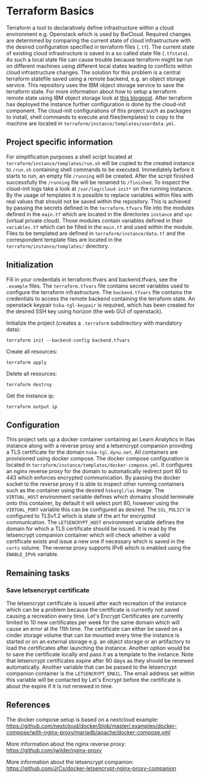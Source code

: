 # Terraform Basics

Terraform a tool to declaratively define infrastructure within a cloud environment e.g. Openstack which is used by BwCloud.
Required changes are determined by comparing the current state of cloud infrastructure with the desired configuration
specified in terraform files (`.tf`).
The current state of existing cloud infrastructure is saved in a so called state file (`.tfstate`).
As such a local state file can cause trouble because terraform might be run on different machines using different local states
leading to conflicts within cloud infrastructure changes.
The solution for this problem is a central terraform statefile saved using a remote backend, e.g. an object storage service.
This repository uses the IBM object storage service to save the terraform state.
For more information about how to setup a terraform remote state using IBM object storage look at [this blogpost](https://www.ibm.com/cloud/blog/store-terraform-states-cloud-object-storage).
After terraform has deployed the instance further configuration is done by the cloud-init component.
The cloud-init configurations of this project such as packages to install, shell commands to execute and
files(templates) to copy to the machine are located in `terraform/instance/templates/userdata.yml`.

## Project specific information

For simplification purposes a shell script located at `terraform/instance/templates/run.sh` will be copied to the created
instance to `/run.sh` containing shell commands to be executed. Immediately before it starts to run, an empty file
`/running` will be created. After the script finished successfully the `/running` file will be renamed to `/finished`.
To inspect the cloud-init logs take a look at `/var/log/cloud-init*` on the running instance.
By the usage of templates it is possible to replace variables within files with real values that should not be saved within
the repository. This is achieved by passing the secrets defined in the `terraform.tfvars` file into the modules defined
in the `main.tf` which are located in the directories `instance` and `vpc` (virtual private cloud).
Those modules contain variables defined in their `variables.tf` which can be filled in the `main.tf` and used within
the module.
Files to be templated are defined in `terraform/instance/data.tf` and the correspondent template files are located in the `terraform/instance/templates/` directory.

## Initialization
Fill in your credentials in terraform.tfvars and backend.tfvars, see the `.example` files.
The `terraform.tfvars` file contains secret variables used to configure the terraform infrastructure.
The `backend.tfvars` file contains the credentials to access the remote backend containing the terraform state.
An openstack keypair `hska-tgl-keypair` is required,
which has been created for the desired SSH key using horizon (the web GUI of openstack).

Initialize the project (creates a `.terraform` subdirectory with mandatory data):
```
terraform init --backend-config backend.tfvars
```

Create all resources:
```
terraform apply
```

Delete all resources:
```
terraform destroy
```

Get the instance ip:
```
terraform output ip
```

## Configuration
This project sets up a docker container containing an Learn Analytics in Ilias instance along with a reverse proxy
and a letsencrypt companion providing a TLS certificate for the domain `hska-tgl.dynu.net`.
All containers are provisioned using docker compose.
The docker compose configuration is located in `terraform/instance/templates/docker-compose.yml`.
It configures an nginx reverse proxy for the domain to automatically redirect port 80 to 443 which enforces encrypted
communication. By passing the docker socket to the reverse proxy it is able to inspect other running containers such
as the container using the desired `hskatgl/lai` image. The `VIRTUAL_HOST` environment variable defines which domains
should terminate onto this container, by default it will select port 80, however using the `VIRTUAL_PORT` variable
this can be configured as desired. The `SSL_POLICY` is configured to TLSv1.2 which is state of the art for encrypted
communication. The `LETSENCRYPT_HOST` environment variable defines the domain for which a TLS certificate should be
issued. It is read by the letsencrypt companion container which will check whether a valid certificate exists and
issue a new one if necessary which is saved in the `certs` volume.
The reverse proxy supports IPv6 which is enabled using the `ENABLE_IPV6` variable.

## Remaining tasks
### Save letsencrypt certificate
The letsencrypt certificate is issued after each recreation of the instance which can be a problem because the certificate
is currently not saved causing a recreation every time. Let's Encrypt Certificates are currently limited to 10 new
certificates per week for the same domain which will cause an error at the 11th time.
The certificate can either be saved on a cinder storage volume that can be mounted every time the instance is started
or on an external storage e.g. an object storage or an artifactory to load the certificates after launching the instance.
Another option would be to save the certificate locally and pass it as a template to the instance. Note that letsencrypt
certificates expire after 90 days as they should be renewed automatically. Another variable that can be passed to the
letsencrypt companion container is the `LETSENCRYPT_EMAIL`. The email address set within this variable will be contacted
by Let's Encrypt before the certificate is about the expire if it is not renewed in time.

## References

The docker compose setup is based on a nextcloud example:
https://github.com/nextcloud/docker/blob/master/.examples/docker-compose/with-nginx-proxy/mariadb/apache/docker-compose.yml

More information about the nginx reverse proxy:
https://github.com/jwilder/nginx-proxy

More information about the letsencrypt companion:
https://github.com/JrCs/docker-letsencrypt-nginx-proxy-companion

